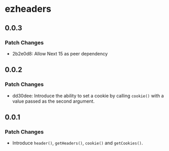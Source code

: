 # ezheaders

## 0.0.3

### Patch Changes

- 2b2e0d8: Allow Next 15 as peer dependency

## 0.0.2

### Patch Changes

- dd30dee: Introduce the ability to set a cookie by calling `cookie()` with a value passed as the second argument.

## 0.0.1

### Patch Changes

- Introduce `header()`, `getHeaders()`, `cookie()` and `getCookies()`.
